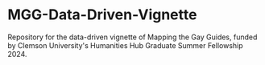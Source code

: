 # MGG-Data-Driven-Vignette
Repository for the data-driven vignette of Mapping the Gay Guides, funded by Clemson University's Humanities Hub Graduate Summer Fellowship 2024.
